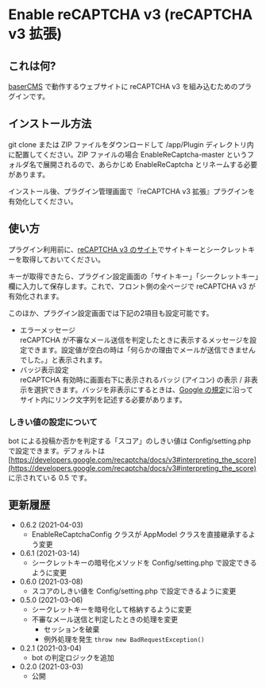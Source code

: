 # Enable reCAPTCHA v3 (reCAPTCHA v3 拡張)

## これは何?

[baserCMS](https://basercms.net/) で動作するウェブサイトに reCAPTCHA v3 を組み込むためのプラグインです。

## インストール方法

git clone または ZIP ファイルをダウンロードして /app/Plugin ディレクトリ内に配置してください。ZIP ファイルの場合 EnableReCaptcha-master というフォルダ名で展開されるので、あらかじめ EnableReCaptcha とリネームする必要があります。

インストール後、プラグイン管理画面で『reCAPTCHA v3 拡張』プラグインを有効化してください。

## 使い方

プラグイン利用前に、[reCAPTCHA v3 のサイト](https://developers.google.com/recaptcha/docs/v3)でサイトキーとシークレットキーを取得しておいてください。

キーが取得できたら、プラグイン設定画面の「サイトキー」「シークレットキー」欄に入力して保存します。これで、フロント側の全ページで reCAPTCHA v3 が有効化されます。

このほか、プラグイン設定画面では下記の2項目も設定可能です。

* エラーメッセージ  
reCAPTCHA が不審なメール送信を判定したときに表示するメッセージを設定できます。設定値が空白の時は「何らかの理由でメールが送信できませんでした。」と表示されます。
* バッジ表示設定  
reCAPTCHA 有効時に画面右下に表示されるバッジ (アイコン) の表示 / 非表示を選択できます。バッジを非表示にするときは、[Google の規定](https://developers.google.com/recaptcha/docs/faq#id-like-to-hide-the-recaptcha-badge.-what-is-allowed)に沿ってサイト内にリンク文字列を記述する必要があります。

### しきい値の設定について

bot による投稿か否かを判定する「スコア」のしきい値は Config/setting.php で設定できます。デフォルトは [https://developers.google.com/recaptcha/docs/v3#interpreting_the_score](https://developers.google.com/recaptcha/docs/v3#interpreting_the_score) に示されている 0.5 です。

## 更新履歴

* 0.6.2 (2021-04-03)
	* EnableReCaptchaConfig クラスが AppModel クラスを直接継承するよう変更
* 0.6.1 (2021-03-14)
	* シークレットキーの暗号化メソッドを Config/setting.php で設定できるように変更
* 0.6.0 (2021-03-08)
	* スコアのしきい値を Config/setting.php で設定できるように変更
* 0.5.0 (2021-03-06)
	* シークレットキーを暗号化して格納するように変更
	* 不審なメール送信と判定したときの処理を変更
    	* セッションを破棄
    	* 例外処理を発生 ``throw new BadRequestException()``
* 0.2.1 (2021-03-04)
	* bot の判定ロジックを追加
* 0.2.0 (2021-03-03)
	* 公開
